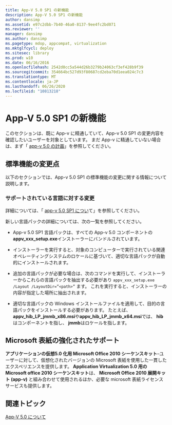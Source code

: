 ```yaml
---
title: App-V 5.0 SP1 の新機能
description: App-V 5.0 SP1 の新機能
author: dansimp
ms.assetid: e97c2dbb-7b40-46a0-8137-9ee4fc2bd071
ms.reviewer: ''
manager: dansimp
ms.author: dansimp
ms.pagetype: mdop, appcompat, virtualization
ms.mktglfcycl: deploy
ms.sitesec: library
ms.prod: w10
ms.date: 06/16/2016
ms.openlocfilehash: 2542d0cc5a544d26b3279b24063cf3ef428b9f39
ms.sourcegitcommit: 354664bc527d93f80687cd2eba70d1eea024c7c3
ms.translationtype: MT
ms.contentlocale: ja-JP
ms.lasthandoff: 06/26/2020
ms.locfileid: "10813218"
---
```

# App-V 5.0 SP1 の新機能


このセクションは、既に App-v に精通していて、App-v 5.0 SP1 の変更内容を確認したいユーザーを対象としています。 まだ App-v に精通していない場合は、まず「 [app-v 5.0 の計画](planning-for-app-v-50-rc.md)」を参照してください。

## 標準機能の変更点


以下のセクションでは、App-v 5.0 SP1 の標準機能の変更に関する情報について説明します。

### サポートされている言語に対する変更

詳細については、「 [app-v 5.0 SP1 につい](about-app-v-50-sp1.md)て」を参照してください。

新しい言語パックの詳細については、次の一覧を参照してください。

-   App-v 5.0 SP1 言語パックは、すべての App-v 5.0 コンポーネントの**appv\_xxx\_setup.exe**インストーラーにバンドルされています。

-   インストーラーを実行すると、対象のコンピューターで実行されている関連オペレーティングシステムのロケールに基づいて、適切な言語パックが自動的にインストールされます。

-   追加の言語パックが必要な場合は、次のコマンドを実行して、インストーラーからこれらの言語パックを抽出する必要があり `appv_xxx_setup.exe /Layout /LayoutDir=”<path>”` ます。 これを実行すると、インストーラーの内容が指定した場所に抽出されます。

-   適切な言語パックの Windows インストールファイルを適用して、目的の言語パックをインストールする必要があります。 たとえば、 **appv\_hib\_LP\_jmmb\_x86.msi**や**appv\_hib\_LP\_jmmb\_x64.msi**では、 **hib**はコンポーネントを指し、 **jmmb**はロケールを指します。

## Microsoft 表紙の強化されたサポート


**アプリケーションの仮想5.0 化用 Microsoft Office 2010 シーケンスキット**–ユーザーに対して、仮想化されたバージョンの Microsoft 表紙を使用した一貫したエクスペリエンスを提供します。 **Application Virtualization 5.0 用の Microsoft office 2010 シーケンスキット**は、 **Microsoft Office 2010 展開キット (app-v)** と組み合わせて使用されるほか、必要な microsoft 表紙ライセンスサービスも提供します。






## 関連トピック


[App-V 5.0 について](about-app-v-50.md)

 

 





